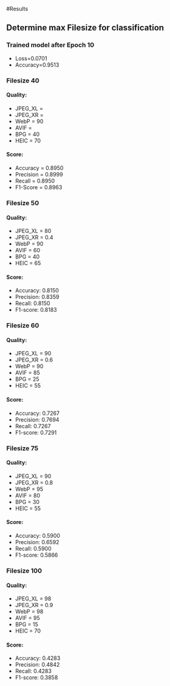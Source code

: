 #Results
## Determine max Filesize for classification

### Trained model after Epoch 10

- Loss=0.0701
- Accuracy=0.9513

### Filesize 40

#### Quality:
-  JPEG_XL =
-  JPEG_XR =
-  WebP = 90
-  AVIF =
-  BPG = 40
-  HEIC = 70


#### Score:
- Accuracy = 0.8950
- Precision = 0.8999
- Recall = 0.8950
- F1-Score = 0.8963

### Filesize 50

#### Quality:

-  JPEG_XL = 80
-  JPEG_XR = 0.4
-  WebP = 90
-  AVIF = 60
-  BPG = 40
-  HEIC = 65

#### Score:

- Accuracy: 0.8150
- Precision: 0.8359
- Recall: 0.8150
- F1-score: 0.8183

### Filesize 60

#### Quality:
-  JPEG_XL = 90
-  JPEG_XR = 0.6
-  WebP = 90
-  AVIF = 85
-  BPG = 25
-  HEIC = 55

#### Score:
- Accuracy: 0.7267
- Precision: 0.7694
- Recall: 0.7267
- F1-score: 0.7291

### Filesize 75

#### Quality:
-  JPEG_XL = 90
-  JPEG_XR = 0.8
-  WebP = 95
-  AVIF = 80
- BPG = 30
-  HEIC = 55

#### Score:

- Accuracy: 0.5900
- Precision: 0.6592
- Recall: 0.5900
- F1-score: 0.5866

### Filesize 100

#### Quality:
-  JPEG_XL = 98
-  JPEG_XR = 0.9
-  WebP = 98
-  AVIF = 95
- BPG = 15
-  HEIC = 70

#### Score:

- Accuracy: 0.4283
- Precision: 0.4842
- Recall: 0.4283
- F1-score: 0.3858

